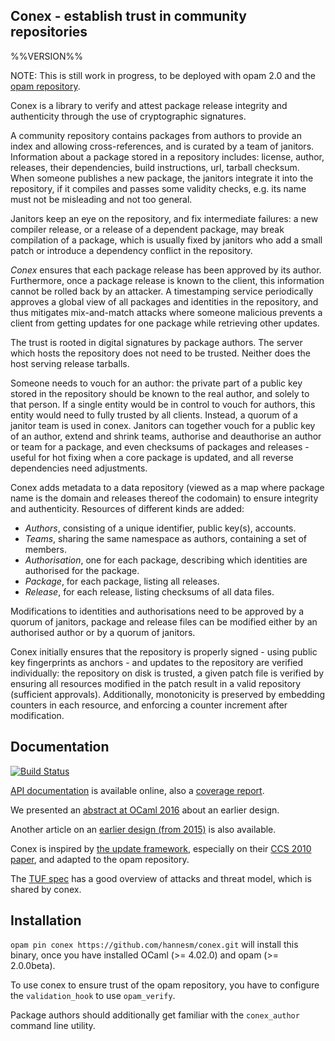 ## Conex - establish trust in community repositories

%%VERSION%%

NOTE: This is still work in progress, to be deployed with opam 2.0 and the [opam
repository](https://github.com/ocaml/opam-repository).

Conex is a library to verify and attest package release integrity and
authenticity through the use of cryptographic signatures.

A community repository contains packages from authors to provide an index and
allowing cross-references, and is curated by a team of janitors.  Information
about a package stored in a repository includes: license, author, releases,
their dependencies, build instructions, url, tarball checksum.  When someone
publishes a new package, the janitors integrate it into the repository, if it
compiles and passes some validity checks, e.g. its name must not be misleading
and not too general.

Janitors keep an eye on the repository, and fix intermediate failures: a new
compiler release, or a release of a dependent package, may break compilation of
a package, which is usually fixed by janitors who add a small patch or introduce
a dependency conflict in the repository.

*Conex* ensures that each package release has been approved by its author.
Furthermore, once a package release is known to the client, this information
cannot be rolled back by an attacker. A timestamping service periodically
approves a global view of all packages and identities in the repository, and
thus mitigates mix-and-match attacks where someone malicious prevents a client
from getting updates for one package while retrieving other updates.

The trust is rooted in digital signatures by package authors.  The server which
hosts the repository does not need to be trusted.  Neither does the host serving
release tarballs.

Someone needs to vouch for an author: the private part of a public key stored in
the repository should be known to the real author, and solely to that person.
If a single entity would be in control to vouch for authors, this entity would
need to fully trusted by all clients.  Instead, a quorum of a janitor team is
used in conex.  Janitors can together vouch for a public key of an author,
extend and shrink teams, authorise and deauthorise an author or team for a
package, and even checksums of packages and releases - useful for hot fixing
when a core package is updated, and all reverse dependencies need adjustments.

Conex adds metadata to a data repository (viewed as a map where package name is
the domain and releases thereof the codomain) to ensure integrity and
authenticity.  Resources of different kinds are added:

- *Authors*, consisting of a unique identifier, public key(s), accounts.
- *Teams*, sharing the same namespace as authors, containing a set of members.
- *Authorisation*, one for each package, describing which identities are authorised for the package.
- *Package*, for each package, listing all releases.
- *Release*, for each release, listing checksums of all data files.

Modifications to identities and authorisations need to be approved by a quorum
of janitors, package and release files can be modified either by an authorised
author or by a quorum of janitors.

Conex initially ensures that the repository is properly signed - using public
key fingerprints as anchors - and updates to the repository are verified
individually: the repository on disk is trusted, a given patch file is verified
by ensuring all resources modified in the patch result in a valid repository
(sufficient approvals).  Additionally, monotonicity is preserved by embedding
counters in each resource, and enforcing a counter increment after modification.

## Documentation
[![Build Status](https://travis-ci.org/hannesm/conex.svg?branch=master)](https://travis-ci.org/hannesm/conex)

[API documentation](https://hannesm.github.io/conex/doc/) is
available online, also a [coverage
report](https://hannesm.github.io/conex/coverage/).

We presented an [abstract at OCaml
2016](https://github.com/hannesm/conex-paper/raw/master/paper.pdf) about an
earlier design.

Another article on an [earlier design (from
2015)](http://opam.ocaml.org/blog/Signing-the-opam-repository/) is also
available.

Conex is inspired by [the update
framework](https://theupdateframework.github.io/), especially on their [CCS 2010
paper](https://isis.poly.edu/~jcappos/papers/samuel_tuf_ccs_2010.pdf), and
adapted to the opam repository.

The [TUF
spec](https://github.com/theupdateframework/tuf/blob/develop/docs/tuf-spec.txt)
has a good overview of attacks and threat model, which is shared by conex.

## Installation

`opam pin conex https://github.com/hannesm/conex.git` will install this binary,
once you have installed OCaml (>= 4.02.0) and opam (>= 2.0.0beta).

To use conex to ensure trust of the opam repository, you have to configure the
`validation_hook` to use `opam_verify`.

Package authors should additionally get familiar with the `conex_author` command
line utility.
